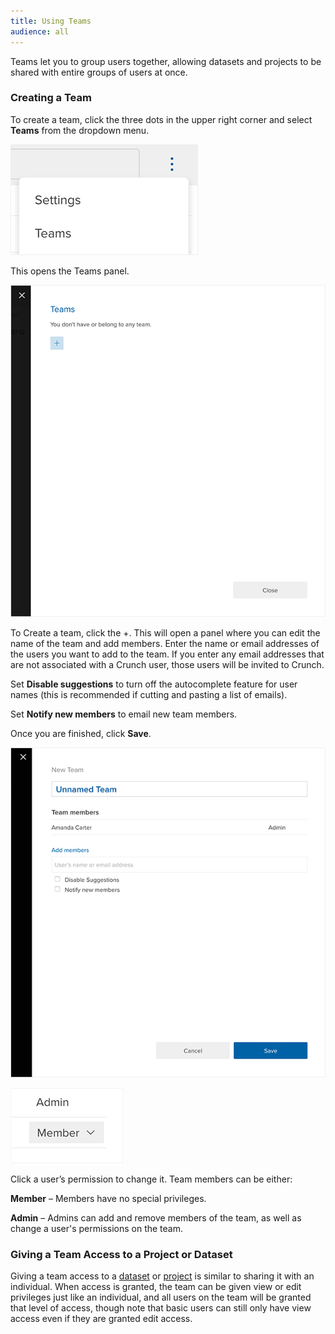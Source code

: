 ```yaml
---
title: Using Teams
audience: all
---
```


Teams let you to group users together, allowing datasets and projects to be shared with entire groups of users at once.

### Creating a Team

To create a team, click the three dots in the upper right corner and select **Teams** from the dropdown menu.

![](images/NewTeam.png)

This opens the Teams panel.

![](images/NewTeamPanel.png)

To Create a team, click the +. This will open a panel where you can edit the name of the team and add members. Enter the name or email addresses of the users you want to add to the team. If you enter any email addresses that are not associated with a Crunch user, those users will be invited to Crunch.

Set **Disable suggestions** to turn off the autocomplete feature for user names (this is recommended if cutting and pasting a list of emails).

Set **Notify new members** to email new team members.

Once you are finished, click **Save**.

![](images/NewTeamPanelMembers.png)

![](images/TeamUserPermission.png)

Click a user’s permission to change it. Team members can be either:

**Member** – Members have no special privileges.  

**Admin** – Admins can add and remove members of the team, as well as change a user's permissions on the team.


### Giving a Team Access to a Project or Dataset

Giving a team access to a [dataset](crunch_sharing-a-dataset.html) or [project](crunch_project-management.html) is similar to sharing it with an individual. When access is granted, the team can be given view or edit privileges just like an individual, and all users on the team will be granted that level of access, though note that basic users can still only have view access even if they are granted edit access.
